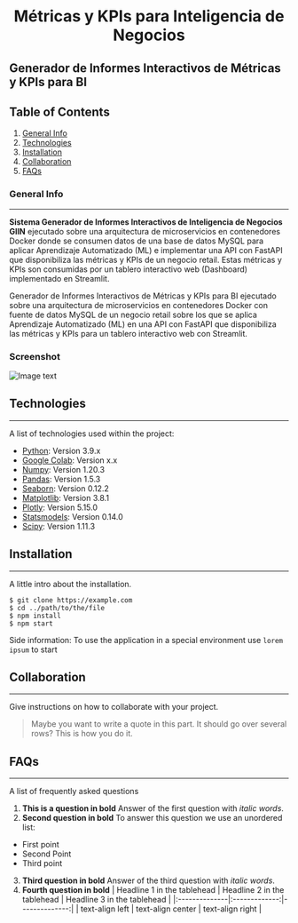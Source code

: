 <h1 align='center'>
 <b>Métricas y KPIs para Inteligencia de Negocios </b>
</h1>


## **Generador de Informes Interactivos de Métricas y KPIs para BI**


## Table of Contents
1. [General Info](#general-info)
2. [Technologies](#technologies)
3. [Installation](#installation)
4. [Collaboration](#collaboration)
5. [FAQs](#faqs)
### General Info
***
 
<b>Sistema Generador de Informes Interactivos de Inteligencia de Negocios GIIN</b> ejecutado sobre una arquitectura de microservicios en contenedores Docker donde se consumen datos de una base de datos  MySQL para aplicar Aprendizaje Automatizado (ML) e implementar una API con FastAPI que disponibiliza las métricas y KPIs de un negocio retail. Estas métricas y KPIs son consumidas por un tablero interactivo web (Dashboard) implementado en Streamlit.

Generador de Informes Interactivos de Métricas y KPIs para BI ejecutado sobre una arquitectura de microservicios  en contenedores Docker con fuente de datos  MySQL de un negocio retail sobre los que se aplica Aprendizaje Automatizado (ML) en una API con FastAPI que disponibiliza las métricas y KPIs para un tablero interactivo web con  Streamlit.


### Screenshot
![Image text](https://www.united-internet.de/fileadmin/user_upload/Brands/Downloads/Logo_IONOS_by.jpg)
## Technologies
***
A list of technologies used within the project:
* [Python](https://example.com): Version 3.9.x
* [Google Colab](https://example.com): Version x.x
* [Numpy](http://www.numpy.org/): Version 1.20.3
* [Pandas](https://pandas.pydata.org/pandas-docs/stable/visualization.html): Version 1.5.3
* [Seaborn](https://seaborn.pydata.org/): Version 0.12.2
* [Matplotlib](https://matplotlib.org/stable/): Version 3.8.1
* [Plotly](https://matplotlib.org/stable/): Version 5.15.0
* [Statsmodels](https://www.statsmodels.org/stable/index.html): Version 0.14.0
* [Scipy](https://docs.scipy.org/doc/scipy/): Version 1.11.3

## Installation
***
A little intro about the installation. 
```
$ git clone https://example.com
$ cd ../path/to/the/file
$ npm install
$ npm start
```
Side information: To use the application in a special environment use ```lorem ipsum``` to start
## Collaboration
***
Give instructions on how to collaborate with your project.
> Maybe you want to write a quote in this part. 
> It should go over several rows?
> This is how you do it.
## FAQs
***
A list of frequently asked questions
1. **This is a question in bold**
Answer of the first question with _italic words_. 
2. __Second question in bold__ 
To answer this question we use an unordered list:
* First point
* Second Point
* Third point
3. **Third question in bold**
Answer of the third question with *italic words*.
4. **Fourth question in bold**
| Headline 1 in the tablehead | Headline 2 in the tablehead | Headline 3 in the tablehead |
|:--------------|:-------------:|--------------:|
| text-align left | text-align center | text-align right |